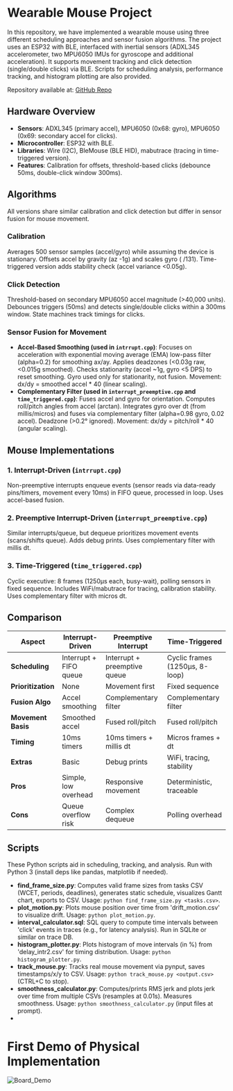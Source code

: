# Wearable Mouse Project

In this repository, we have implemented a wearable mouse using three different scheduling approaches and sensor fusion algorithms. The project uses an ESP32 with BLE, interfaced with inertial sensors (ADXL345 accelerometer, two MPU6050 IMUs for gyroscope and additional acceleration). It supports movement tracking and click detection (single/double clicks) via BLE. Scripts for scheduling analysis, performance tracking, and histogram plotting are also provided.

Repository available at: [GitHub Repo](https://github.com/Farbod82/WEARABLE_MOUSE_CPS_FINAL_PROJECT)

## Hardware Overview
- **Sensors**: ADXL345 (primary accel), MPU6050 (0x68: gyro), MPU6050 (0x69: secondary accel for clicks).
- **Microcontroller**: ESP32 with BLE.
- **Libraries**: Wire (I2C), BleMouse (BLE HID), mabutrace (tracing in time-triggered version).
- **Features**: Calibration for offsets, threshold-based clicks (debounce 50ms, double-click window 300ms).

## Algorithms
All versions share similar calibration and click detection but differ in sensor fusion for mouse movement.

### Calibration
Averages 500 sensor samples (accel/gyro) while assuming the device is stationary. Offsets accel by gravity (az -1g) and scales gyro ( /131). Time-triggered version adds stability check (accel variance <0.05g).

### Click Detection
Threshold-based on secondary MPU6050 accel magnitude (>40,000 units). Debounces triggers (50ms) and detects single/double clicks within a 300ms window. State machines track timings for clicks.

### Sensor Fusion for Movement
- **Accel-Based Smoothing (used in `intrrupt.cpp`)**: Focuses on acceleration with exponential moving average (EMA) low-pass filter (alpha=0.2) for smoothing ax/ay. Applies deadzones (<0.03g raw, <0.015g smoothed). Checks stationarity (accel ~1g, gyro <5 DPS) to reset smoothing. Gyro used only for stationarity, not fusion. Movement: dx/dy = smoothed accel * 40 (linear scaling).
- **Complementary Filter (used in `interrupt_preemptive.cpp` and `time_triggered.cpp`)**: Fuses accel and gyro for orientation. Computes roll/pitch angles from accel (arctan). Integrates gyro over dt (from millis/micros) and fuses via complementary filter (alpha=0.98 gyro, 0.02 accel). Deadzone (>0.2° ignored). Movement: dx/dy = pitch/roll * 40 (angular scaling).

## Mouse Implementations
### 1. Interrupt-Driven (`intrrupt.cpp`)
Non-preemptive interrupts enqueue events (sensor reads via data-ready pins/timers, movement every 10ms) in FIFO queue, processed in loop. Uses accel-based fusion.

### 2. Preemptive Interrupt-Driven (`interrupt_preemptive.cpp`)
Similar interrupts/queue, but dequeue prioritizes movement events (scans/shifts queue). Adds debug prints. Uses complementary filter with millis dt.

### 3. Time-Triggered (`time_triggered.cpp`)
Cyclic executive: 8 frames (1250μs each, busy-wait), polling sensors in fixed sequence. Includes WiFi/mabutrace for tracing, calibration stability. Uses complementary filter with micros dt.

## Comparison
| Aspect                | Interrupt-Driven          | Preemptive Interrupt      | Time-Triggered            |
|-----------------------|---------------------------|---------------------------|---------------------------|
| **Scheduling**       | Interrupt + FIFO queue   | Interrupt + preemptive queue | Cyclic frames (1250μs, 8-loop) |
| **Prioritization**   | None                     | Movement first            | Fixed sequence            |
| **Fusion Algo**      | Accel smoothing          | Complementary filter      | Complementary filter      |
| **Movement Basis**   | Smoothed accel           | Fused roll/pitch          | Fused roll/pitch          |
| **Timing**           | 10ms timers              | 10ms timers + millis dt   | Micros frames + dt        |
| **Extras**           | Basic                    | Debug prints              | WiFi, tracing, stability  |
| **Pros**             | Simple, low overhead     | Responsive movement       | Deterministic, traceable  |
| **Cons**             | Queue overflow risk      | Complex dequeue           | Polling overhead          |

## Scripts
These Python scripts aid in scheduling, tracking, and analysis. Run with Python 3 (install deps like pandas, matplotlib if needed).

- **find_frame_size.py**: Computes valid frame sizes from tasks CSV (WCET, periods, deadlines), generates static schedule, visualizes Gantt chart, exports to CSV. Usage: `python find_frame_size.py <tasks.csv>`.
- **plot_motion.py**: Plots mouse position over time from 'drift_motion.csv' to visualize drift. Usage: `python plot_motion.py`.
- **interval_calculator.sql**: SQL query to compute time intervals between 'click' events in traces (e.g., for latency analysis). Run in SQLite or similar on trace DB.
- **histogram_plotter.py**: Plots histogram of move intervals (in %) from 'delay_intr2.csv' for timing distribution. Usage: `python histogram_plotter.py`.
- **track_mouse.py**: Tracks real mouse movement via pynput, saves timestamps/x/y to CSV. Usage: `python track_mouse.py <output.csv>` (CTRL+C to stop).
- **smoothness_calculator.py**: Computes/prints RMS jerk and plots jerk over time from multiple CSVs (resamples at 0.01s). Measures smoothness. Usage: `python smoothness_calculator.py` (input files at prompt).
- 
# First Demo of Physical Implementation 
![Board_Demo](https://github.com/user-attachments/assets/e72364a1-a57a-4208-8578-a90a3e8e97b6)
